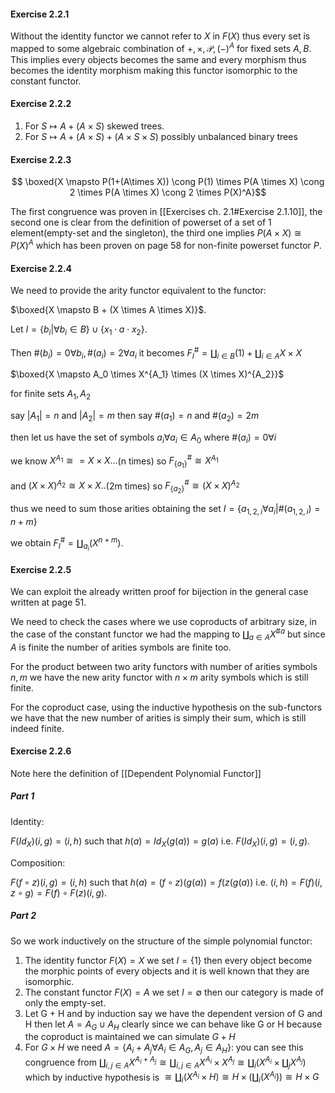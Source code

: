 #### Exercise 2.2.1

Without the identity functor we cannot refer to $X$ in $F(X)$ thus every set is mapped to some algebraic combination of $+, \times, \mathcal{P}, (-)^A$ for fixed sets $A, B$. This implies every objects becomes the same and every morphism thus becomes the identity morphism making this functor isomorphic to the constant functor.

#### Exercise 2.2.2

1. For $S \mapsto A + (A \times S)$ skewed trees.
2. For $S \mapsto A + (A \times S) + (A\times S \times S)$ possibly unbalanced binary trees

#### Exercise 2.2.3

$$
\boxed{X \mapsto P(1+(A\times X)) \cong P(1) \times P(A \times X) \cong 2 \times P(A \times X) \cong 2 \times P(X)^A}$$

The first congruence was proven in [[Exercises ch. 2.1#Exercise 2.1.10]], the second one is clear from the definition of powerset of a set of 1 element(empty-set and the singleton), the third one implies $P(A \times X) \cong P(X)^A$ which has been proven on page 58 for non-finite powerset functor $P$.
#### Exercise 2.2.4

We need to provide the arity functor equivalent to the functor:

$\boxed{X \mapsto B + (X \times A \times X)}$.

Let $I = \{b_i | \forall b_i \in B\} \cup \{x_1\cdot a\cdot x_2\}$.

Then $\#(b_i)=0 \forall b_i, \#(a_i) = 2 \forall a_i$
it becomes $F^{\#}_I= \amalg_{i\in B}(1) + \amalg_{i\in A}X \times X$

$\boxed{X \mapsto A_0 \times X^{A_1} \times (X \times X)^{A_2}}$

for finite sets $A_1, A_2$

say $|A_1| = n$ and $|A_2| = m$ then say $\#(a_1) = n$ and $\#(a_2) = 2m$

then let us have the set of symbols $a_i \forall a_i \in A_0$ where $\#(a_i)=0\forall i$

we know $X^{A_1}\cong = X\times X...$(n times) so $F^{\#}_{\{a_1\}} \cong X^{A_1}$

and $(X \times X)^{A_2}\cong X\times X..$(2m times) so $F^{\#}_{\{a_2\}}\cong (X\times X)^{A_2}$

thus we need to sum those arities obtaining the set $I = \{a_{1,2,i} \forall a_i|  \#(a_{1,2,i})=n+m\}$

we obtain $F^{\#}_{I} = \amalg_{a_i}(X^{n+m})$.

#### Exercise 2.2.5

We can exploit the already written proof for bijection in the general case written at page 51.

We need to check the cases where we use coproducts of arbitrary size, in the case of the constant functor we had the mapping to $\amalg_{a\in A}X^{\#a}$ but since $A$ is finite the number of arities symbols are finite too.

For the product between two arity functors with number of arities symbols $n, m$ we have the new arity functor with $n\times m$ arity symbols which is still finite.

For the coproduct case, using the inductive hypothesis on the sub-functors we have that the new number of arities is simply their sum, which is still indeed finite.

#### Exercise 2.2.6

Note here the definition of [[Dependent Polynomial Functor]]
##### Part 1 

Identity:

$F(Id_X)(i, g) = (i, h)$ such that $h(a) = Id_X(g(a)) = g(a)$ i.e. 
$F(Id_X)(i, g) = (i, g)$.

Composition:

$F(f \circ z)(i, g) = (i, h)$ such that $h(a) = (f \circ z)(g(a)) = f(z(g(a))$
i.e. $(i, h)=F(f)(i, z \circ g) = F(f)\circ F(z) (i, g)$.


##### Part 2

So we work inductively on the structure of the simple polynomial functor:

1. The identity functor $F(X) = X$ we set $I=\{1\}$ then every object become the morphic points of every objects and it is well known that they are isomorphic.
2. The constant functor $F(X) =A$ we set $I = \emptyset$ then our category is made of only the empty-set.
3. Let G + H and by induction say we have the dependent version of G and H then let $A=A_G\cup A_H$ clearly since we can behave like G or H because the coproduct is maintained we can simulate $G + H$
4. For $G \times H$ we need $A = \{A_i + A_j \forall A_i \in A_G, A_j \in A_H\}$: you can see this congruence from $\amalg_{i, j \in A}X^{A_i + A_j} \cong \amalg_{i, j \in A}X^{A_i} \times X^{A_j}\cong \amalg_i( X^{A_i} \times \amalg_j X^{A_j})$ which by inductive hypothesis is $\cong \amalg_i(X^{A_i}\times H)\cong H \times (\amalg_i(X^{A_i}))\cong H \times G$
